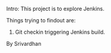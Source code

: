 Intro:
This project is to explore Jenkins.

Things trying to findout are:
1. Git checkin triggering Jenkins build.

By Srivardhan
